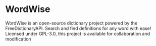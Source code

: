 # WordWise

WordWise is an open-source dictionary project powered by the FreeDictionaryAPI. Search and find definitions for any word with ease! Licensed under GPL-3.0, this project is available for collaboration and modification
